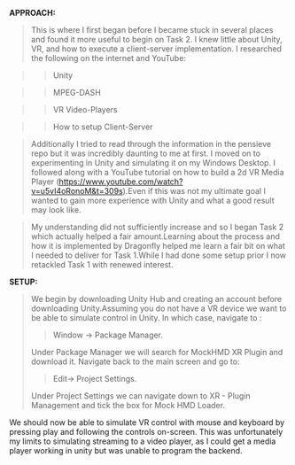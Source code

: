 **APPROACH:**

>This is where I first began before I became stuck in several places and found it more useful to begin on Task 2. I knew little about Unity, VR, and how to execute a client-server implementation. I researched the following on the internet and YouTube:

>>Unity

>>MPEG-DASH

>>VR Video-Players

>>How to setup Client-Server

>Additionally I tried to read through the information in the pensieve repo but it was incredibly daunting to me at first. I moved on to experimenting in Unity and simulating it on my Windows Desktop. I followed along with a YouTube tutorial on how to build a 2d VR Media Player (https://www.youtube.com/watch?v=u5vI4oRonoM&t=309s).Even if this was not my ultimate goal I wanted to gain more experience with Unity and what a good result may look like.

>My understanding did not sufficiently increase and so I began Task 2 which actually helped a fair amount.Learning about the process and how it is implemented by Dragonfly helped me learn a fair bit on what I needed to deliver for Task 1.While I had done some setup prior I now retackled Task 1 with renewed interest.

**SETUP:**

>We begin by downloading Unity Hub and creating an account before downloading Unity.Assuming you do not have a VR device we want to be able to simulate control in Unity. In which case, navigate to :
>>Window -> Package Manager.
>>
>Under Package Manager we will search for MockHMD XR Plugin and download it. Navigate back to the main screen and go to:
>> Edit-> Project Settings.
>> 
>Under Project Settings we can navigate down to XR - Plugin Management and tick the box for Mock HMD Loader.

We should now be able to simulate VR control with mouse and keyboard by pressing play and following the controls on-screen.
This was unfortunately my limits to simulating streaming to a video player, as I could get a media player working in unity but was unable to program the backend.
